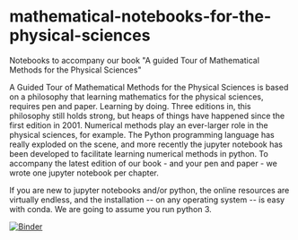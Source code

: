 # mathematical-notebooks-for-the-physical-sciences
Notebooks to accompany our book "A guided Tour of Mathematical Methods for the Physical Sciences"

A Guided Tour of Mathematical Methods for the Physical Sciences is based on a philosophy that learning mathematics for the physical sciences, requires pen and paper. Learning by doing. Three editions in, this philosophy still holds strong, but heaps of things have happened since the first edition in 2001. Numerical methods play an ever-larger role in the physical sciences, for example. The Python programming language has really exploded on the scene, and more recently the jupyter notebook has been developed to facilitate learning numerical methods in python. To accompany the latest edition of our book - and your pen and paper - we wrote one jupyter notebook per chapter.

If you are new to jupyter notebooks and/or python, the online resources are virtually endless, and the installation -- on any operating system -- is easy with conda. We are going to assume you run python 3.


[![Binder](https://mybinder.org/badge_logo.svg)](https://mybinder.org/v2/gh/PALab/mathematical-notebooks-for-the-physical-sciences/master)